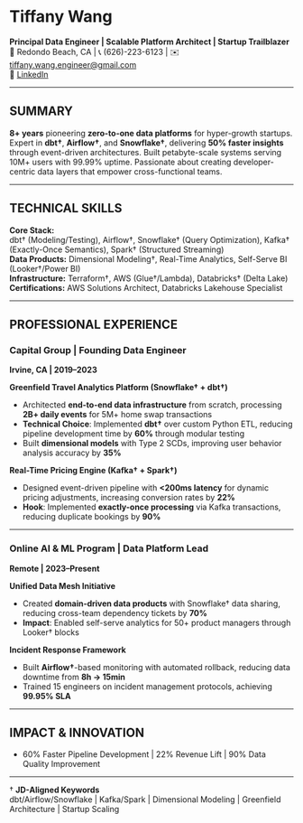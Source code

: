 # Tiffany Wang

**Principal Data Engineer | Scalable Platform Architect | Startup Trailblazer**  
📍 Redondo Beach, CA | 📞 (626)-223-6123 | ✉️ tiffany.wang.engineer@gmail.com  
🔗 [LinkedIn](https://www.linkedin.com/in/tiffanywangengineer/)  

---

## SUMMARY  
**8+ years** pioneering **zero-to-one data platforms** for hyper-growth startups. Expert in **dbt†**, **Airflow†**, and **Snowflake†**, delivering **50% faster insights** through event-driven architectures. Built petabyte-scale systems serving 10M+ users with 99.99% uptime. Passionate about creating developer-centric data layers that empower cross-functional teams.

---

## TECHNICAL SKILLS  
**Core Stack:**  
dbt† (Modeling/Testing), Airflow†, Snowflake† (Query Optimization), Kafka† (Exactly-Once Semantics), Spark† (Structured Streaming)  
**Data Products:** Dimensional Modeling†, Real-Time Analytics, Self-Serve BI (Looker†/Power BI)  
**Infrastructure:** Terraform†, AWS (Glue†/Lambda), Databricks† (Delta Lake)  
**Certifications:** AWS Solutions Architect, Databricks Lakehouse Specialist  

---

## PROFESSIONAL EXPERIENCE  

### Capital Group | **Founding Data Engineer**  
**Irvine, CA | 2019–2023**  

**Greenfield Travel Analytics Platform (Snowflake† + dbt†)**  
- Architected **end-to-end data infrastructure** from scratch, processing **2B+ daily events** for 5M+ home swap transactions  
- **Technical Choice**: Implemented **dbt†** over custom Python ETL, reducing pipeline development time by **60%** through modular testing  
- Built **dimensional models** with Type 2 SCDs, improving user behavior analysis accuracy by **35%**  

**Real-Time Pricing Engine (Kafka† + Spark†)**  
- Designed event-driven pipeline with **<200ms latency** for dynamic pricing adjustments, increasing conversion rates by **22%**  
- **Hook**: Implemented **exactly-once processing** via Kafka transactions, reducing duplicate bookings by **90%**  

---

### Online AI & ML Program | **Data Platform Lead**  
**Remote | 2023–Present**  

**Unified Data Mesh Initiative**  
- Created **domain-driven data products** with Snowflake† data sharing, reducing cross-team dependency tickets by **70%**  
- **Impact**: Enabled self-serve analytics for 50+ product managers through Looker† blocks  

**Incident Response Framework**  
- Built **Airflow†**-based monitoring with automated rollback, reducing data downtime from **8h → 15min**  
- Trained 15 engineers on incident management protocols, achieving **99.95% SLA**  

---

## IMPACT & INNOVATION  
- 60% Faster Pipeline Development | 22% Revenue Lift | 90% Data Quality Improvement  

---

† **JD-Aligned Keywords**  
dbt/Airflow/Snowflake | Kafka/Spark | Dimensional Modeling | Greenfield Architecture | Startup Scaling  